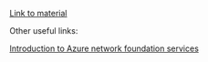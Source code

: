 [Link to material](https://learn.microsoft.com/en-us/training/paths/azure-fundamentals-describe-azure-architecture-services/)

Other useful links:

[Introduction to Azure network foundation services](https://learn.microsoft.com/en-us/training/paths/intro-to-azure-network-foundation-services/)
